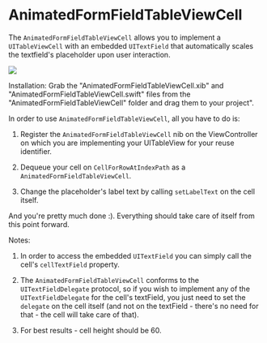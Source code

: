 # AnimatedFormFieldTableViewCell
The `AnimatedFormFieldTableViewCell` allows you to implement a `UITableViewCell` with an embedded `UITextField` that automatically scales the textfield's placeholder upon user interaction.

<img src="https://camo.githubusercontent.com/b149a9177c5c4448dcb15dddd7e54b9063f2aa34/687474703a2f2f692e696d6775722e636f6d2f464d6654434d542e676966">


Installation:
Grab the "AnimatedFormFieldTableViewCell.xib" and "AnimatedFormFieldTableViewCell.swift" files from the "AnimatedFormFieldTableViewCell" folder and drag them to your project".

In order to use `AnimatedFormFieldTableViewCell`, all you have to do is:

1) Register the `AnimatedFormFieldTableViewCell` nib on the ViewController on which you are implementing your UITableView for your reuse identifier.

2) Dequeue your cell on `CellForRowAtIndexPath` as a `AnimatedFormFieldTableViewCell`.

3) Change the placeholder's label text by calling `setLabelText` on the cell itself.

And you're pretty much done :). Everything should take care of itself from this point forward.

Notes:

1) In order to access the embedded `UITextField` you can simply call the cell's `cellTextField` property.

2) The `AnimatedFormFieldTableViewCell` conforms to the `UITextFieldDelegate` protocol, so if you wish to implement any of the `UITextFieldDelegate` for the cell's textField, you just need to set the `delegate` on the cell itself (and not on the textField - there's no need for that - the cell will take care of that).


3) For best results - cell height should be 60.
